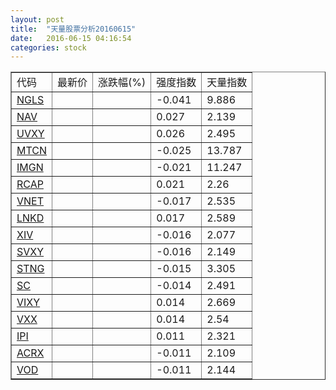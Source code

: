 ```yaml
---
layout: post
title:  "天量股票分析20160615"
date:   2016-06-15 04:16:54
categories: stock
---
```

<script type="text/javascript">
var stockList = []
stockList.push('gb_ngls');
stockList.push('gb_nav');
stockList.push('gb_uvxy');
stockList.push('gb_mtcn');
stockList.push('gb_imgn');
stockList.push('gb_rcap');
stockList.push('gb_vnet');
stockList.push('gb_lnkd');
stockList.push('gb_xiv');
stockList.push('gb_svxy');
stockList.push('gb_stng');
stockList.push('gb_sc');
stockList.push('gb_vixy');
stockList.push('gb_vxx');
stockList.push('gb_ipi');
stockList.push('gb_acrx');
stockList.push('gb_vod');
</script>

<table border="1">
 <tr>
  <td>代码</td>
  <td>最新价</td>
  <td>涨跌幅(%)</td>
 <td>强度指数</td>
 <td>天量指数</td>
</tr>
  <tr id="ngls"><td><a href="http://stock.finance.sina.com.cn/usstock/quotes/NGLS.html" target="_blank">NGLS</a></td><td></td><td></td><td>-0.041</td><td>9.886</td></tr>
  <tr id="nav"><td><a href="http://stock.finance.sina.com.cn/usstock/quotes/NAV.html" target="_blank">NAV</a></td><td></td><td></td><td>0.027</td><td>2.139</td></tr>
  <tr id="uvxy"><td><a href="http://stock.finance.sina.com.cn/usstock/quotes/UVXY.html" target="_blank">UVXY</a></td><td></td><td></td><td>0.026</td><td>2.495</td></tr>
  <tr id="mtcn"><td><a href="http://stock.finance.sina.com.cn/usstock/quotes/MTCN.html" target="_blank">MTCN</a></td><td></td><td></td><td>-0.025</td><td>13.787</td></tr>
  <tr id="imgn"><td><a href="http://stock.finance.sina.com.cn/usstock/quotes/IMGN.html" target="_blank">IMGN</a></td><td></td><td></td><td>-0.021</td><td>11.247</td></tr>
  <tr id="rcap"><td><a href="http://stock.finance.sina.com.cn/usstock/quotes/RCAP.html" target="_blank">RCAP</a></td><td></td><td></td><td>0.021</td><td>2.26</td></tr>
  <tr id="vnet"><td><a href="http://stock.finance.sina.com.cn/usstock/quotes/VNET.html" target="_blank">VNET</a></td><td></td><td></td><td>-0.017</td><td>2.535</td></tr>
  <tr id="lnkd"><td><a href="http://stock.finance.sina.com.cn/usstock/quotes/LNKD.html" target="_blank">LNKD</a></td><td></td><td></td><td>0.017</td><td>2.589</td></tr>
  <tr id="xiv"><td><a href="http://stock.finance.sina.com.cn/usstock/quotes/XIV.html" target="_blank">XIV</a></td><td></td><td></td><td>-0.016</td><td>2.077</td></tr>
  <tr id="svxy"><td><a href="http://stock.finance.sina.com.cn/usstock/quotes/SVXY.html" target="_blank">SVXY</a></td><td></td><td></td><td>-0.016</td><td>2.149</td></tr>
  <tr id="stng"><td><a href="http://stock.finance.sina.com.cn/usstock/quotes/STNG.html" target="_blank">STNG</a></td><td></td><td></td><td>-0.015</td><td>3.305</td></tr>
  <tr id="sc"><td><a href="http://stock.finance.sina.com.cn/usstock/quotes/SC.html" target="_blank">SC</a></td><td></td><td></td><td>-0.014</td><td>2.491</td></tr>
  <tr id="vixy"><td><a href="http://stock.finance.sina.com.cn/usstock/quotes/VIXY.html" target="_blank">VIXY</a></td><td></td><td></td><td>0.014</td><td>2.669</td></tr>
  <tr id="vxx"><td><a href="http://stock.finance.sina.com.cn/usstock/quotes/VXX.html" target="_blank">VXX</a></td><td></td><td></td><td>0.014</td><td>2.54</td></tr>
  <tr id="ipi"><td><a href="http://stock.finance.sina.com.cn/usstock/quotes/IPI.html" target="_blank">IPI</a></td><td></td><td></td><td>0.011</td><td>2.321</td></tr>
  <tr id="acrx"><td><a href="http://stock.finance.sina.com.cn/usstock/quotes/ACRX.html" target="_blank">ACRX</a></td><td></td><td></td><td>-0.011</td><td>2.109</td></tr>
  <tr id="vod"><td><a href="http://stock.finance.sina.com.cn/usstock/quotes/VOD.html" target="_blank">VOD</a></td><td></td><td></td><td>-0.011</td><td>2.144</td></tr>
</table>
